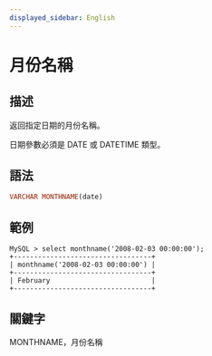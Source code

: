 ```yaml
---
displayed_sidebar: English
---
```


# 月份名稱

## 描述

返回指定日期的月份名稱。

日期參數必須是 DATE 或 DATETIME 類型。

## 語法

```Haskell
VARCHAR MONTHNAME(date)
```

## 範例

```Plain
MySQL > select monthname('2008-02-03 00:00:00');
+----------------------------------+
| monthname('2008-02-03 00:00:00') |
+----------------------------------+
| February                         |
+----------------------------------+
```

## 關鍵字

MONTHNAME，月份名稱

